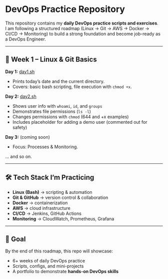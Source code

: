 # DevOps Practice Repository
This repository contains my **daily DevOps practice scripts and exercises**.  
I am following a structured roadmap (Linux → Git → AWS → Docker → CI/CD → Monitoring) to build a strong foundation and become job-ready as a DevOps Engineer.  

---

## 📅 Week 1 – Linux & Git Basics

**Day 1:** [day1.sh](week1/day1/day1.sh)  
- Prints today’s date and the current directory.  
- Covers: basic bash scripting, file execution with `chmod +x`.  

**Day 2:** [day2.sh](week1/day2/day2.sh)  
- Shows user info with `whoami`, `id`, and `groups`  
- Demonstrates file permissions (`ls -l`)  
- Changes permissions with `chmod` (644 and +x examples)  
- Includes placeholder for adding a demo user (commented out for safety)   

**Day 3:** (coming soon)  
- Focus: Processes & Monitoring.  

... and so on.  

---

## 🛠️ Tech Stack I’m Practicing
- **Linux (Bash)** → scripting & automation  
- **Git & GitHub** → version control & collaboration  
- **Docker** → containerization  
- **AWS** → cloud infrastructure  
- **CI/CD** → Jenkins, GitHub Actions  
- **Monitoring** → CloudWatch, Prometheus, Grafana  

---

## 🎯 Goal
By the end of this roadmap, this repo will showcase:  
- 6+ weeks of daily DevOps practice  
- Scripts, configs, and mini-projects  
- A portfolio to demonstrate **hands-on DevOps skills** 

